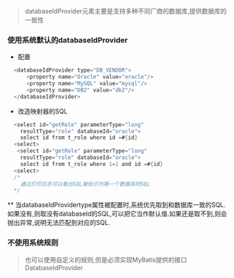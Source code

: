 >databaseIdProvider元素主要是支持多种不同厂商的数据库,提供数据库的一致性
### 使用系统默认的databaseIdProvider
- 配置
```java
  <databaseIdProvider type="DB_VENDOR">
      <property name="Oracle" value="oracle"/>
      <property name="MySQL" value="mysql"/>
      <property name="DB2" value="db2"/>
  </databaseIdProvider>
```
- 改造映射器的SQL
```java
  <select id="getRole" parameterType="long"
    resultType="role" databaseId="oracle">
    select id from t_role where id =#{id}
  <select>
   <select id="getRole" parameterType="long"
    resultType="role" databaseId="oracle">
    select id from t_role where 1=1 and id =#{id}
  <select>
  /*
    通过打印日志可以看出SQL被标识为哪一个数据库的SQL
  */
```
** 当databaseIdProvidertype属性被配置时,系统优先取到和数据库一致的SQL.如果没有,则取没有databaseId的SQL,可以把它当作默认值.如果还是取不到,则会抛出异常,说明无法匹配到对应的SQL.
### 不使用系统规则
>也可以使用自定义的规则,但是必须实现MyBatis提供的接口DatabaseIdProvider
